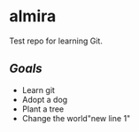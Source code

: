 # almira
Test repo for learning Git.

## _Goals_
* Learn git
* Adopt a dog
* Plant a tree
* Change the world"new line 1" 
